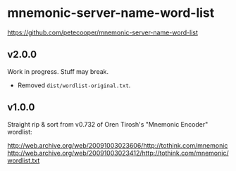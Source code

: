 # mnemonic-server-name-word-list

https://github.com/petecooper/mnemonic-server-name-word-list

## v2.0.0

Work in progress. Stuff may break.

* Removed `dist/wordlist-original.txt`.

## v1.0.0
Straight rip & sort from v0.732 of Oren Tirosh's "Mnemonic Encoder" wordlist:

http://web.archive.org/web/20091003023606/http://tothink.com/mnemonic
http://web.archive.org/web/20091003023412/http://tothink.com/mnemonic/wordlist.txt
